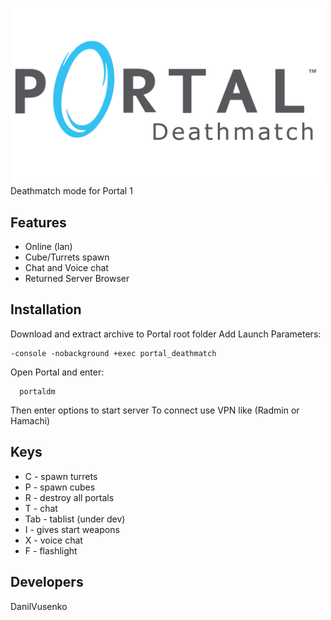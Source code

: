 <img src="logo.png" width="500px" aligin=center><br>
Deathmatch mode for Portal 1

## Features
- Online (lan)
- Cube/Turrets spawn
- Chat and Voice chat
- Returned Server Browser

## Installation
Download and extract archive to Portal root folder
Add Launch Parameters:
```Command
-console -nobackground +exec portal_deathmatch 
```
Open Portal and enter:
```Command
  portaldm
```
Then enter options to start server
To connect use VPN like (Radmin or Hamachi)

## Keys 
- C   - spawn turrets
- P   - spawn cubes
- R   - destroy all portals
- T   - chat
- Tab - tablist (under dev)
- I   - gives start weapons
- X   - voice chat
- F   - flashlight

## Developers
DanilVusenko
